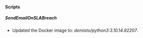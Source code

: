 
#### Scripts

##### SendEmailOnSLABreach

- Updated the Docker image to: *demisto/python3:3.10.14.92207*.
